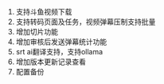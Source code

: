 1. 支持斗鱼视频下载
2. 支持转码页面及任务，视频弹幕压制支持批量
3. 增加切片功能
4. 增加审核后发送弹幕统计功能
5. srt ai翻译支持，支持ollama
6. 增加版本更新记录查看
7. 配置备份
